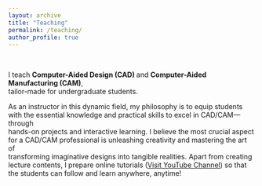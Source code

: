 ```yaml
---
layout: archive
title: "Teaching"
permalink: /teaching/
author_profile: true
---
```


<br>

I teach <b> Computer-Aided Design (CAD) </b> and <b> Computer-Aided Manufacturing (CAM)</b>, <br>
tailor-made for undergraduate students. 

As an instructor in this dynamic field, my philosophy is to equip students <br>
with the essential knowledge and practical skills to excel in CAD/CAM—through <br>
hands-on projects and interactive learning. I believe the most crucial aspect <br>
for a CAD/CAM professional is unleashing creativity and mastering the art of <br>
transforming imaginative designs into tangible realities. Apart from creating <br>
lecture contents, I prepare online tutorials ([Visit YouTube Channel](https://www.youtube.com/channel/UCMokYkGSWeWllinxpA-qQwg/playlists)) so that <br>
the students can follow and learn anywhere, anytime!